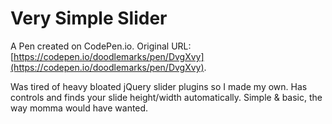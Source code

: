 # Very Simple Slider

A Pen created on CodePen.io. Original URL: [https://codepen.io/doodlemarks/pen/DvgXvy](https://codepen.io/doodlemarks/pen/DvgXvy).

Was tired of heavy bloated jQuery slider plugins so I made my own. Has controls and finds your slide height/width automatically. Simple & basic, the way momma would have wanted.